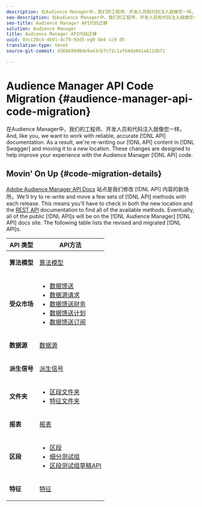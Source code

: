 ```yaml
---
description: 在Audience Manager中，我们的工程师、开发人员和代码注入就像您一样。与您一样，我们希望使用可靠、准确的API文档。因此，我们将在Swagger中重写API内容并将其移至新位置。这些更改旨在帮助改进您使用Audience Manager API代码的体验。
seo-description: 在Audience Manager中，我们的工程师、开发人员和代码注入就像您一样。与您一样，我们希望使用可靠、准确的API文档。因此，我们将在Swagger中重写API内容并将其移至新位置。这些更改旨在帮助改进您使用Audience Manager API代码的体验。
seo-title: Audience Manager API代码迁移
solution: Audience Manager
title: Audience Manager API代码迁移
uuid: 93cc28c4-4b91-4c79-93d5-eg9 bb4 cc9 d5
translation-type: tm+mt
source-git-commit: d368699d0de9a43cb7cf2c1af64da941a811db71

---
```



# Audience Manager API Code Migration {#audience-manager-api-code-migration}

在Audience Manager中，我们的工程师、开发人员和代码注入就像您一样。And, like you, we want to work with reliable, accurate [!DNL API] documentation. As a result, we're re-writing our [!DNL API] content in [!DNL Swagger] and moving it to a new location. These changes are designed to help improve your experience with the Audience Manager [!DNL API] code.

## Movin' On Up {#code-migration-details}

<!-- api-swagger-migration.xml -->

[Adobe Audience Manager API Docs](https://bank.demdex.com/portal/swagger/index.html) 站点是我们修改 [!DNL API] 内容的新场所。We'll try to re-write and move a few sets of [!DNL API] methods with each release. This means you'll have to check in both the new location and the [REST API](../api/rest-api-main/rest-api-main.md) documentation to find all of the available methods. Eventually, all of the public [!DNL API]s will be on the [!DNL Audience Manager] [!DNL API] docs site. The following table lists the revised and migrated [!DNL API]s.

<table id="table_CD3C244CB02C48C898745FB982EC828C"> 
 <thead> 
  <tr> 
   <th colname="col1" class="entry"> API 类型 </th> 
   <th colname="col2" class="entry"> API方法 </th> 
  </tr> 
 </thead>
 <tbody>
 <tr> 
   <td colname="col1"> <p> <b>算法模型</b> </p> </td> 
   <td colname="col2"> <p> <a href="https://bank.demdex.com/portal/swagger/index.html#/Algorithmic_Models_API" format="https" scope="external"> 算法模型</a> </p> </td> 
  </tr> 
  <tr> 
   <td colname="col1"> <p> <b>受众市场</b> </p> </td> 
   <td colname="col2"> <p> 
     <ul id="ul_4CFB3FAAC0B04E5AADD80E7D7FAF2722"> 
      <li id="li_50EE5F6B2278480E9FEA04AD51664F9D"> <a href="https://bank.demdex.com/portal/swagger/index.html#!/?f=Data_Feed_API" format="https" scope="external"> 数据馈送</a> </li> 
      <li id="li_5D372E3819014AB78C12048A9A2DC89F"> <a href="https://bank.demdex.com/portal/swagger/index.html#!/Data_Feed_Request_API/" format="https" scope="external"> 数据源请求</a> </li> 
      <li id="li_0582688D08C346C68B81D86A5C46E053"> <a href="https://bank.demdex.com/portal/swagger/index.html#!/?f=Data_Feed_Finance_API" format="https" scope="external"> 数据馈送财务</a> </li> 
      <li id="li_C1C1CB42D6A74803B4672F6EE2D2D08C"> <a href="https://bank.demdex.com/portal/swagger/index.html#!/?f=Data_Feed_Plans_API" format="https" scope="external"> 数据馈送计划</a> </li> 
      <li id="li_D8F9D791D0824287B9D0B0585E3106AB"> <a href="https://bank.demdex.com/portal/swagger/index.html#!/Data_Feed_Subscription_API" format="https" scope="external"> 数据馈送订阅</a> </li> 
     </ul> </p> </td> 
  </tr> 
  <tr> 
   <td colname="col1"> <p> <b>数据源</b> </p> </td> 
   <td colname="col2"> <p> <a href="https://bank.demdex.com/portal/swagger/index.html#!/Data_Source_API" format="https" scope="external"> 数据源</a> </p> </td> 
  </tr> 
   <td colname="col1"> <p> <b>派生信号</b> </p> </td> 
   <td colname="col2"> <p> <a href="https://bank.demdex.com/portal/swagger/index.html#/Derived_Signals_API" format="https" scope="external"> 派生信号</a> </p> </td> 
  </tr>   
  <tr> 
   <td colname="col1"> <p> <b>文件夹</b> </p> </td> 
   <td colname="col2"> <p> 
     <ul id="ul_FD05673B372141F3B0EF2C79A338F744"> 
      <li id="li_5D16FCAF6F0E411694A1CFBE9571BDAC"> <a href="https://bank.demdex.com/portal/swagger/index.html#!/Segment_Folder_API" format="https" scope="external"> 区段文件夹</a> </li> 
      <li id="li_5DC088C0F8CA4FC193248366C8400030"> <a href="https://bank.demdex.com/portal/swagger/index.html#!/Trait_Folder_API" scope="external" format="https"> 特征文件夹</a> </li> 
     </ul> </p> </td> 
  </tr> 
  <tr> 
   <td colname="col1"> <p> <b>报表</b> </p> </td> 
   <td colname="col2"> <p> <a href="https://bank.demdex.com/portal/swagger/index.html#!/Reporting_API" format="https" scope="external"> 报表</a> </p> </td> 
  </tr> 
  <tr> 
   <td colname="col1"> <p> <b>区段</b> </p> </td> 
   <td colname="col2"> <p> 
     <ul id="ul_098B0655653D4846B70349A35A055C19"> 
      <li id="li_41A3003BF41147969BC88D4F12A5C1BB"> <a href="https://bank.demdex.com/portal/swagger/index.html#!/Segments_API" format="https" scope="external"> 区段</a> </li> 
      <li id="li_22A858D377634D88AE58BE2CE924169C"> <a href="https://bank.demdex.com/portal/swagger/index.html#!/Segment_Test_Group_API/" format="https" scope="external"> 细分测试组</a> </li> 
      <li id="li_2B505A1B43CF4B29A0336106C321E7FD"> <a href="https://bank.demdex.com/portal/swagger/index.html#!/Segment_Test_Group_Draft_API/" format="https" scope="external"> 区段测试组草稿API</a> </li> 
     </ul> </p> </td> 
  </tr> 
  <tr> 
   <td colname="col1"> <p> <b>特征</b> </p> </td> 
   <td colname="col2"> <p> <a href="https://bank.demdex.com/portal/swagger/index.html#!/Traits_API" format="https" scope="external"> 特征</a> </p> </td> 
  </tr>
 </tbody>
</table>